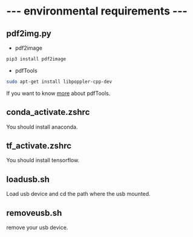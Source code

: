 # --- environmental requirements ---

## pdf2img.py

- pdf2image

```python
pip3 install pdf2image
```

- pdfTools

```bash
sudo apt-get install libpoppler-cpp-dev
```

If you want to know [more](https://github.com/ropensci/pdftools#building-from-source) about pdfTools.

## conda_activate.zshrc

You should install anaconda.

## tf_activate.zshrc

You should install tensorflow.


## loadusb.sh

Load usb device and cd the path where the usb mounted.

## removeusb.sh

remove your usb device.

<!--autostart.sh-->
<!--brightnessDown.sh-->
<!--brightnessUp.sh-->
<!--conda_activate.zshrc-->
<!--README.md-->
<!--shutter_start.sh-->
<!--spyder_start.sh-->
<!--start_octave.sh-->
<!--status-refresh.sh-->
<!--status.sh-->
<!--tf_activate.zshrc-->
<!--tr-start.sh-->
<!--vol-down.sh-->
<!--vol-toggle.sh-->
<!--vol-up.sh-->
<!--vpn.sh-->
